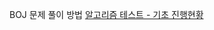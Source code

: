 BOJ 문제 풀이 방법
<a href="https://emphasized-payment-26d.notion.site/90e756695644424ab2f8a0b66171f762" target="_blank">알고리즘 테스트 - 기초 진행현황<a>
